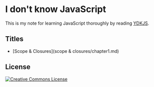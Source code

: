# I don't know JavaScript

This is my note for learning JavaScript thoroughly by reading [YDKJS](https://github.com/getify/You-Dont-Know-JS).

## Titles

* [Scope & Closures](scope & closures/chapter1.md)

## License

<a rel="license" href="http://creativecommons.org/licenses/by-nc-nd/4.0/"><img alt="Creative Commons License" style="border-width:0" src="https://i.creativecommons.org/l/by-nc-nd/4.0/88x31.png" /></a>
